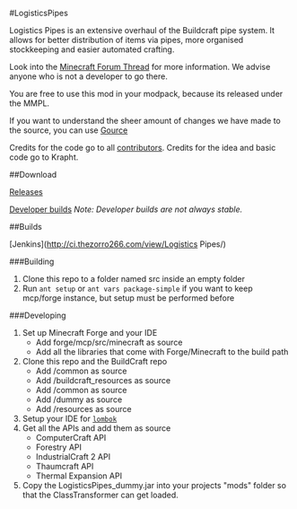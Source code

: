 #LogisticsPipes

Logistics Pipes is an extensive overhaul of the Buildcraft pipe system. It allows for better distribution of items via pipes, more organised stockkeeping and easier automated crafting.

Look into the [Minecraft Forum Thread](http://www.minecraftforum.net/topic/1831791-) for more information.
We advise anyone who is not a developer to go there.

You are free to use this mod in your modpack, because its released under the MMPL.

If you want to understand the sheer amount of changes we have made to the source, you can use [Gource](https://code.google.com/p/gource/)

Credits for the code go to all [contributors](https://github.com/RS485/LogisticsPipes/contributors).
Credits for the idea and basic code go to Krapht.

##Download

[Releases](http://ci.thezorro266.com/job/LogisticsPipes/)

[Developer builds](http://ci.thezorro266.com/job/LogisticsPipes-dev/)
_Note: Developer builds are not always stable._

##Builds

[Jenkins](http://ci.thezorro266.com/view/Logistics Pipes/)

###Building

1. Clone this repo to a folder named src inside an empty folder
2. Run `ant setup` or `ant vars package-simple` if you want to keep mcp/forge instance, but setup must be performed before

###Developing

1. Set up Minecraft Forge and your IDE
   * Add forge/mcp/src/minecraft as source
   * Add all the libraries that come with Forge/Minecraft to the build path
2. Clone this repo and the BuildCraft repo
   * Add <buildcraft>/common as source
   * Add <buildcraft>/buildcraft_resources as source
   * Add <logisticspipes>/common as source
   * Add <logisticspipes>/dummy as source
   * Add <logisticspipes>/resources as source
3. Setup your IDE for [`lombok`](http://projectlombok.org/download.html)
4. Get all the APIs and add them as source
   * ComputerCraft API
   * Forestry API
   * IndustrialCraft 2 API
   * Thaumcraft API
   * Thermal Expansion API
5. Copy the LogisticsPipes_dummy.jar into your projects "mods" folder so that the ClassTransformer can get loaded.
